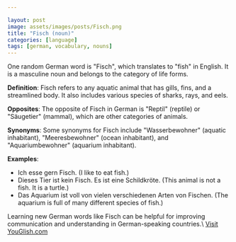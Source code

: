 ```yaml
---

layout: post
image: assets/images/posts/Fisch.png
title: "Fisch (noun)"
categories: [language]
tags: [german, vocabulary, nouns]
---
```


One random German word is "Fisch", which translates to "fish" in English. It is a masculine noun and belongs to the category of life forms. 

**Definition**: Fisch refers to any aquatic animal that has gills, fins, and a streamlined body. It also includes various species of sharks, rays, and eels. 

**Opposites**: The opposite of Fisch in German is "Reptil" (reptile) or "Säugetier" (mammal), which are other categories of animals. 

**Synonyms**: Some synonyms for Fisch include "Wasserbewohner" (aquatic inhabitant), "Meeresbewohner" (ocean inhabitant), and "Aquariumbewohner" (aquarium inhabitant). 

**Examples**: 
- Ich esse gern Fisch. (I like to eat fish.) 
- Dieses Tier ist kein Fisch. Es ist eine Schildkröte. (This animal is not a fish. It is a turtle.) 
- Das Aquarium ist voll von vielen verschiedenen Arten von Fischen. (The aquarium is full of many different species of fish.) 

Learning new German words like Fisch can be helpful for improving communication and understanding in German-speaking countries.\ <a id="yg-widget-0" class="youglish-widget" data-query="Fisch" data-lang="german" data-components="8412" data-auto-start="0" data-bkg-color="theme_light" data-title="How%20to%20pronounce%20Fisch%20in%20German"  rel="nofollow" href="https://youglish.com">Visit YouGlish.com</a><script async src="https://youglish.com/public/emb/widget.js" charset="utf-8"></script>